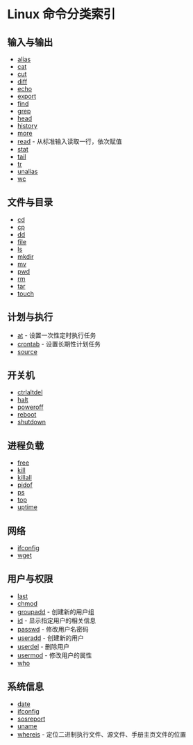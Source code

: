 # Linux 命令分类索引

## 输入与输出

- [alias](alias.md)
- [cat](cat.md)
- [cut](cut.md)
- [diff](diff.md)
- [echo](echo.md)
- [export](export.md)
- [find](find.md)
- [grep](grep.md)
- [head](head.md)
- [history](history.md)
- [more](more.md)
- [read](read.md) - 从标准输入读取一行，依次赋值
- [stat](stat.md)
- [tail](tail.md)
- [tr](tr.md)
- [unalias](unalias.md)
- [wc](wc.md)

## 文件与目录

- [cd](cd.md)
- [cp](cp.md)
- [dd](dd.md)
- [file](file.md)
- [ls](ls.md)
- [mkdir](mkdir.md)
- [mv](mv.md)
- [pwd](pwd.md)
- [rm](rm.md)
- [tar](tar.md)
- [touch](touch.md)

## 计划与执行

- [at](at.md) - 设置一次性定时执行任务
- [crontab](crontab.md) - 设置长期性计划任务
- [source](source.md)

## 开关机

- [ctrlaltdel](ctrlaltdel.md)
- [halt](halt.md)
- [poweroff](poweroff.md)
- [reboot](reboot.md)
- [shutdown](shutdown.md)

## 进程负载

- [free](free.md)
- [kill](kill.md)
- [killall](killall.md)
- [pidof](pidof.md)
- [ps](ps.md)
- [top](top.md)
- [uptime](uptime.md)

## 网络

- [ifconfig](ifconfig.md)
- [wget](wget.md)

## 用户与权限

- [last](last.md)
- [chmod](chmod.md)
- [groupadd](groupadd.md) - 创建新的用户组
- [id](id.md) - 显示指定用户的相关信息
- [passwd](passwd.md) - 修改用户名密码
- [useradd](useradd.md) - 创建新的用户
- [userdel](userdel.md) - 删除用户
- [usermod](usermod.md) - 修改用户的属性
- [who](who.md)

## 系统信息

- [date](date.md)
- [ifconfig](ifconfig.md)
- [sosreport](sosreport.md)
- [uname](uname.md)
- [whereis](whereis.md) - 定位二进制执行文件、源文件、手册主页文件的位置
